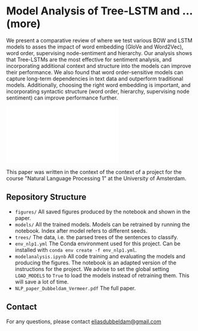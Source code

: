 # Model Analysis of Tree-LSTM and ... (more)

We present a comparative review of where we test various BOW and LSTM models to asses the impact of word embedding (GloVe and Word2Vec), word order, supervising node-sentiment and hierarchy. Our analysis shows that Tree-LSTMs are the most effective for sentiment analysis, and incorporating additional context and structure into the models can improve their performance. We also found that word order-sensitive models can capture long-term dependencies in text data and outperform traditional models. Additionally, choosing the right word embedding is important, and incorporating syntactic structure (word order, hierarchy, supervising node sentiment) can improve performance further.

![Alt text](figures/sentence_length.pdf?raw=true "Sentence Length")

This paper was written in the context of the context of a project for the course "Natural Language Processing 1" at the University of Amsterdam. 

## Repository Structure

- `figures/` All saved figures produced by the notebook and shown in the paper.
- `models/` All the trained models. Models can be retrained by running the notebook. Index after model refers to different seeds.
- `trees/` The data, i.e. the parsed trees of the sentences to classify.
- `env_nlp1.yml` The Conda environment used for this project. Can be installed with `conda env create -f env_nlp1.yml`.
- `modelanalysis.ipynb` All code training and evaluating the models and producing the figures. The notebook is an adapted version of the instructions for the project. We advise to set the global setting `LOAD_MODELS` to `True` to load the models instead of retraining them. This will save a lot of time.
- `NLP_paper_Dubbeldam_Vermeer.pdf` The full paper.

## Contact
For any questions, please contact [eliasdubbeldam@gmail.com](mailto:eliasdubbeldam@gmail.com)

